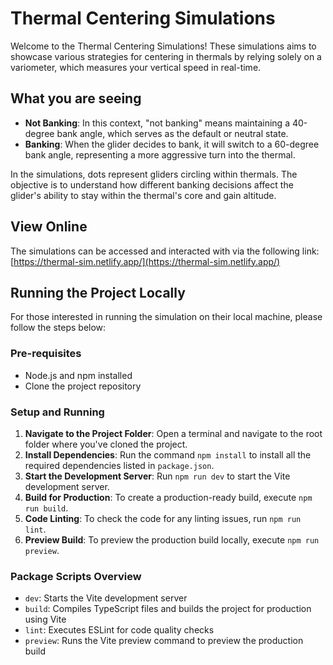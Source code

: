 # Thermal Centering Simulations

Welcome to the Thermal Centering Simulations! These simulations aims to showcase various strategies for centering in thermals by relying solely on a variometer, which measures your vertical speed in real-time.

## What you are seeing

- **Not Banking**: In this context, "not banking" means maintaining a 40-degree bank angle, which serves as the default or neutral state.
- **Banking**: When the glider decides to bank, it will switch to a 60-degree bank angle, representing a more aggressive turn into the thermal.

In the simulations, dots represent gliders circling within thermals. The objective is to understand how different banking decisions affect the glider's ability to stay within the thermal's core and gain altitude.

## View Online

The simulations can be accessed and interacted with via the following link: [https://thermal-sim.netlify.app/](https://thermal-sim.netlify.app/)

## Running the Project Locally

For those interested in running the simulation on their local machine, please follow the steps below:

### Pre-requisites

- Node.js and npm installed
- Clone the project repository

### Setup and Running

1. **Navigate to the Project Folder**: Open a terminal and navigate to the root folder where you've cloned the project.
2. **Install Dependencies**: Run the command `npm install` to install all the required dependencies listed in `package.json`.
3. **Start the Development Server**: Run `npm run dev` to start the Vite development server.
4. **Build for Production**: To create a production-ready build, execute `npm run build`.
5. **Code Linting**: To check the code for any linting issues, run `npm run lint`.
6. **Preview Build**: To preview the production build locally, execute `npm run preview`.

### Package Scripts Overview

- `dev`: Starts the Vite development server
- `build`: Compiles TypeScript files and builds the project for production using Vite
- `lint`: Executes ESLint for code quality checks
- `preview`: Runs the Vite preview command to preview the production build
